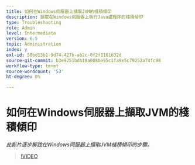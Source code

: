 ```yaml
---
title: 如何在Windows伺服器上擷取JVM的棧積傾印
description: 擷取在Windows伺服器上執行Java處理序的棧積傾印
type: Troubleshooting
role: Admin
level: Intermediate
version: 6.5
topic: Administration
index: y
exl-id: 50bd13b1-9d74-427b-ab2c-0f2f1161b32d
source-git-commit: b3e9251bdb18a008be95c1fa9e5c79252a74fc98
workflow-type: tm+mt
source-wordcount: '53'
ht-degree: 0%

---
```


# 如何在Windows伺服器上擷取JVM的棧積傾印

*此影片逐步解說在Windows伺服器上擷取JVM棧積傾印的步驟。*

>[!VIDEO](https://video.tv.adobe.com/v/335490?quality=12&learn=on)
